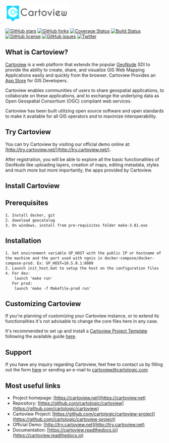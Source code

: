 ![Cartoview Logo](./docs/img/cartoview-logo.png)

[![GitHub stars](https://img.shields.io/github/stars/cartologic/cartoview.svg)](https://github.com/cartologic/cartoview/stargazers)
[![GitHub forks](https://img.shields.io/github/forks/cartologic/cartoview.svg)](https://github.com/cartologic/cartoview/network)
[![Coverage Status](https://coveralls.io/repos/github/cartologic/cartoview/badge.svg?branch=master&service=github)](https://coveralls.io/github/cartologic/cartoview?branch=master&service=github)
[![Build Status](https://travis-ci.org/cartologic/cartoview.svg?branch=master)](https://travis-ci.org/cartologic/cartoview)
[![GitHub license](https://img.shields.io/github/license/cartologic/cartoview.svg)](https://github.com/cartologic/cartoview/blob/master/LICENSE)
[![GitHub issues](https://img.shields.io/github/issues/cartologic/cartoview.svg)](https://github.com/cartologic/cartoview/issues)
[![Twitter](https://img.shields.io/twitter/url/https/github.com/cartologic/cartoview.svg?style=social)](https://twitter.com/intent/tweet?text=Wow:&url=https%3A%2F%2Fgithub.com%2Fcartologic%2Fcartoview)

## What is Cartoview?

[Cartoview](https://cartoview.net/) is a web platform that extends the popular [GeoNode](https://geonode.org/) SDI to provide the ability to create, share, and visualize GIS Web Mapping Applications easily and quickly from the browser. Cartoview Provides an [App Store](https://appstore.cartoview.net/) for GIS Developers.

Cartoview enables communities of users to share geospatial applications, to collaborate on these applications, and to exchange the underlying data as Open Geospatial Consortium (OGC) compliant web services.

Cartoview has been built utilizing open source software and open standards to make it available for all GIS operators and to maximize interoperability.

## Try Cartoview

You can try Cartoview by visiting our official demo online at: [http://try.cartoview.net/](http://try.cartoview.net/).

After registration, you will be able to explore all the basic functionalities of GeoNode like uploading layers, creation of maps, editing metadata, styles and much more but more importantly, the apps provided by Cartoview.

## Install Cartoview


## Prerequisites
	1. Install docker, git
	2. download geocatalog
	3. On windows, install from pre-requisites folder make-3.81.exe 
## Installation	
    1. Set environment variable GP_HOST with the public IP or hostname of the machine and the port used with ngnix in docker-compose/docker-compose-prod. Ex: GP_HOST=10.5.0.1:8080
	2. Launch init_host.bat to setup the host on the configuration files
	4. For dev:
		launch 'make run'
	   For prod:
	    launch 'make -f Makefile-prod run'

## Customizing Cartoview

If you're planning of customizing your Cartoview instance, or to extend its functionalities it's not advisable to change the core files here in any case. 

It's recommended to set up and install a [Cartoview Project Template](https://github.com/cartologic/cartoview-project) following the available guide [here](https://cartoview.readthedocs.io/en/latest/cartoview-project/).

## Support

If you have any inquiry regarding Cartoview, feel free to contact us by filling out the form [here](https://cartoview.net/#support) or sending an e-mail to [cartoview@cartologic.com](mailto:cartoview@cartologic.com)

## Most useful links

- Project homepage: [https://cartoview.net](https://cartoview.net)
- Repository: [https://github.com/cartologic/cartoview](https://github.com/cartologic/cartoview)
- Cartoview Project: [https://github.com/cartologic/cartoview-project](https://github.com/cartologic/cartoview-project)
- Official Demo: [http://try.cartoview.net](http://try.cartoview.net)
- Documentation: [https://cartoview.readthedocs.io](https://cartoview.readthedocs.io)
